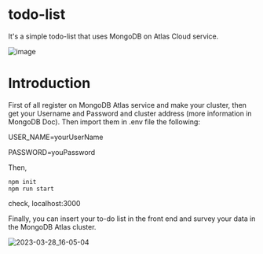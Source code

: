 # todo-list

It's a simple todo-list that uses MongoDB on Atlas Cloud service.

![image](https://user-images.githubusercontent.com/50785245/228238905-f7f735b0-f960-4950-80bf-8b301e9e5970.png)

# Introduction

First of all register on MongoDB Atlas service and make your cluster, then get your Username and Password and cluster address (more information in MongoDB Doc).
Then import them in .env file the following:

USER_NAME=yourUserName

PASSWORD=youPassword

Then, 

```
npm init
npm run start
```

check, localhost:3000

Finally, you can insert your to-do list in the front end and survey your data in the MongoDB Atlas cluster.

![2023-03-28_16-05-04](https://user-images.githubusercontent.com/50785245/228515287-485117f7-25e9-4e9b-99c4-a6e20f022704.jpg)
